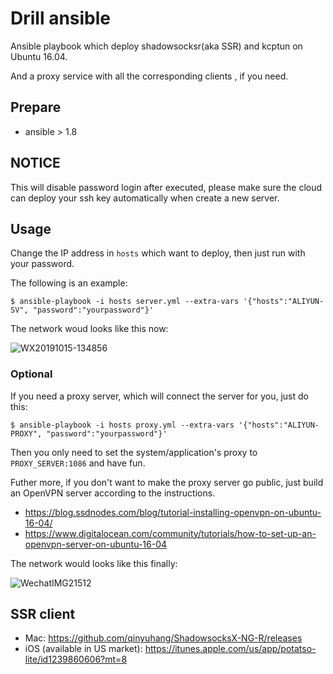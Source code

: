 Drill ansible
=============

Ansible playbook which deploy shadowsocksr(aka SSR) and kcptun on Ubuntu 16.04.

And a proxy service with all the corresponding clients , if you need.

## Prepare

+ ansible > 1.8

## NOTICE

This will disable password login after executed, please make sure the cloud can deploy your ssh key automatically when create a new server.

## Usage

Change the IP address in `hosts` which want to deploy, then just run with your password.

The following is an example:

    $ ansible-playbook -i hosts server.yml --extra-vars '{"hosts":"ALIYUN-SV", "password":"yourpassword"}'

The network woud looks like this now:

![WX20191015-134856](https://user-images.githubusercontent.com/1119114/66803527-6f967980-ef52-11e9-8ad0-eb1f015b6a95.png)

### Optional

If you need a proxy server, which will connect the server for you, just do this:

    $ ansible-playbook -i hosts proxy.yml --extra-vars '{"hosts":"ALIYUN-PROXY", "password":"yourpassword"}'

Then you only need to set the system/application's proxy to `PROXY_SERVER:1086` and have fun.

Futher more, if you don't want to make the proxy server go public, just build an OpenVPN server according to the instructions.

+ https://blog.ssdnodes.com/blog/tutorial-installing-openvpn-on-ubuntu-16-04/
+ https://www.digitalocean.com/community/tutorials/how-to-set-up-an-openvpn-server-on-ubuntu-16-04

The network would looks like this finally:

![WechatIMG21512](https://user-images.githubusercontent.com/1119114/66803328-e0896180-ef51-11e9-988b-e4e5759d55cd.png)

## SSR client

+ Mac: https://github.com/qinyuhang/ShadowsocksX-NG-R/releases
+ iOS (available in US market): https://itunes.apple.com/us/app/potatso-lite/id1239860606?mt=8
